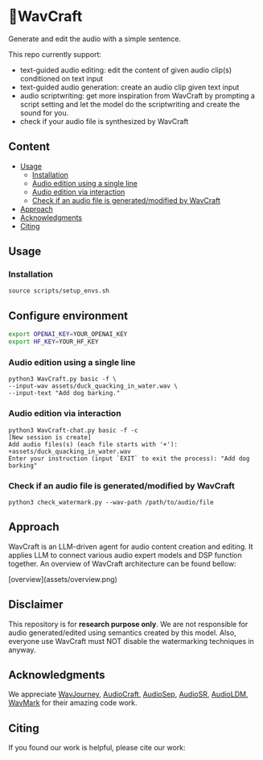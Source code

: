 # 🌊WavCraft

Generate and edit the audio with a simple sentence.

This repo currently support:

* text-guided audio editing: edit the content of given audio clip(s) conditioned on text input
* text-guided audio generation: create an audio clip given text input
* audio scriptwriting: get more inspiration from WavCraft by prompting a script setting and let the model do the scriptwriting and create the sound for you.
* check if your audio file is synthesized by WavCraft

## Content

- [Usage](##usage)
  - [Installation](###installation)
  - [Audio edition using a single line](###audio-edition-using-a-single-line)
  - [Audio edition via interaction](###audio-edition-via-interaction)
  - [Check if an audio file is generated/modified by WavCraft](###check_if_an_audio_file_is_generated/modified_by_wavcraft)
- [Approach](##approach)
- [Acknowledgments](##acknowledgments)
- [Citing](##citing)

## Usage

### Installation

```
source scripts/setup_envs.sh
```

## Configure environment

```bash
export OPENAI_KEY=YOUR_OPENAI_KEY
export HF_KEY=YOUR_HF_KEY
```

### Audio edition using a single line

```
python3 WavCraft.py basic -f \
--input-wav assets/duck_quacking_in_water.wav \
--input-text "Add dog barking."
```

### Audio edition via interaction

```
python3 WavCraft-chat.py basic -f -c
[New session is create]
Add audio files(s) (each file starts with '+'): +assets/duck_quacking_in_water.wav
Enter your instruction (input `EXIT` to exit the process): "Add dog barking"

```

### Check if an audio file is generated/modified by WavCraft

```
python3 check_watermark.py --wav-path /path/to/audio/file
```

## Approach

WavCraft is an LLM-driven agent for audio content creation and editing. It applies LLM to connect various audio expert models and DSP function together. An overview of WavCraft architecture can be found bellow:

\[overview](assets/overview.png)

## Disclaimer

This repository is for **research purpose only**. We are not responsible for audio generated/edited using semantics created by this model. Also, everyone use WavCraft must NOT disable the watermarking techniques in anyway.

## Acknowledgments

We appreciate [WavJourney](https://github.com/Audio-AGI/WavJourney), [AudioCraft](https://github.com/facebookresearch/audiocraft), [AudioSep](https://github.com/Audio-AGI/AudioSep), [AudioSR](https://github.com/haoheliu/versatile_audio_super_resolution), [AudioLDM](https://github.com/haoheliu/AudioLDM), [WavMark](https://github.com/wavmark/wavmark) for their amazing code work.

## Citing

If you found our work is helpful, please cite our work:
